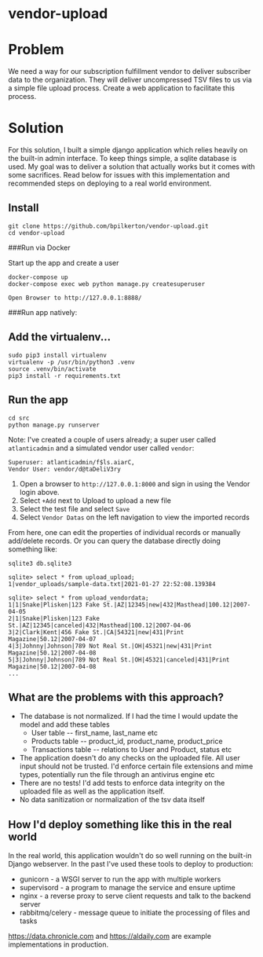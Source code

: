 # vendor-upload

# Problem
We need a way for our subscription fulfillment vendor to deliver subscriber data to the organization. They will deliver uncompressed TSV files to us via a simple file upload process. Create a web application to facilitate this process.

# Solution
For this solution, I built a simple django application which relies heavily on the built-in admin interface. To keep things simple, a sqlite database is used. My goal was to deliver a solution that actually works but it comes with some sacrifices. Read below for issues with this implementation and recommended steps on deploying to a real world environment.

## Install
```
git clone https://github.com/bpilkerton/vendor-upload.git
cd vendor-upload
```

###Run via Docker

Start up the app and create a user

```
docker-compose up
docker-compose exec web python manage.py createsuperuser

Open Browser to http://127.0.0.1:8888/
```

###Run app natively:

## Add the virtualenv...
```
sudo pip3 install virtualenv
virtualenv -p /usr/bin/python3 .venv
source .venv/bin/activate
pip3 install -r requirements.txt
```

## Run the app
```
cd src
python manage.py runserver
```

Note: I've created a couple of users already; a super user called `atlanticadmin` and a simulated vendor user called `vendor`:

```
Superuser: atlanticadmin/f$ls.aiarC,
Vendor User: vendor/d@taDeliV3ry
```

1. Open a browser to `http://127.0.0.1:8000` and sign in using the Vendor login above.
2. Select `+Add` next to Upload to upload a new file
3. Select the test file and select `Save`
4. Select `Vendor Datas` on the left navigation to view the imported records

From here, one can edit the properties of individual records or manually add/delete records.
Or you can query the database directly doing something like:

```
sqlite3 db.sqlite3

sqlite> select * from upload_upload;
1|vendor_uploads/sample-data.txt|2021-01-27 22:52:08.139384

sqlite> select * from upload_vendordata;
1|1|Snake|Plisken|123 Fake St.|AZ|12345|new|432|Masthead|100.12|2007-04-05
2|1|Snake|Plisken|123 Fake St.|AZ|12345|canceled|432|Masthead|100.12|2007-04-06
3|2|Clark|Kent|456 Fake St.|CA|54321|new|431|Print Magazine|50.12|2007-04-07
4|3|Johnny|Johnson|789 Not Real St.|OH|45321|new|431|Print Magazine|50.12|2007-04-08
5|3|Johnny|Johnson|789 Not Real St.|OH|45321|canceled|431|Print Magazine|50.12|2007-04-08
...
```
## What are the problems with this approach?

* The database is not normalized. If I had the time I would update the model and add these tables
    * User table -- first_name, last_name etc
    * Products table -- product_id, product_name, product_price
    * Transactions table -- relations to User and Product, status etc
* The application doesn't do any checks on the uploaded file. All user input should not be trusted. I'd enforce certain file extensions and mime types, potentially run the file through an antivirus engine etc
* There are no tests! I'd add tests to enforce data integrity on the uploaded file as well as the application itself.
* No data sanitization or normalization of the tsv data itself

## How I'd deploy something like this in the real world

In the real world, this application wouldn't do so well running on the built-in Django webserver. In the past I've used these tools to deploy to production:

* gunicorn - a WSGI server to run the app with multiple workers
* supervisord - a program to manage the service and ensure uptime
* nginx - a reverse proxy to serve client requests and talk to the backend server
* rabbitmq/celery - message queue to initiate the processing of files and tasks

https://data.chronicle.com and https://aldaily.com are example implementations in production.
